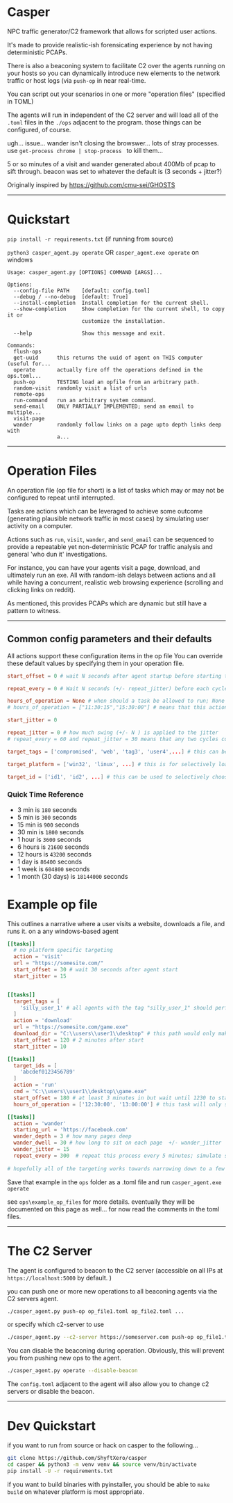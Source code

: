 # Casper
NPC traffic generator/C2 framework that allows for scripted user actions. 

It's made to provide realistic-ish forensicating experience by not having deterministic PCAPs. 

There is also a beaconing system to facilitate C2 over the agents running on your hosts so you can dynamically introduce new elements to the network traffic or host logs (via `push-op` in near real-time. 

You can script out your scenarios in one or more "operation files" (specified in TOML) 

The agents will run in independent of the C2 server and will load all of the `.toml` files in the `./ops` adjacent to the program. those things can be configured, of course.  


ugh... issue... wander isn't closing the browswer... lots of stray processes. use `get-process chrome | stop-process ` to kill them... 

5 or so minutes of a visit and wander generated about 400Mb of pcap to sift through. beacon was set to whatever the default is (3 seconds + jitter?) 

Originally inspired by https://github.com/cmu-sei/GHOSTS

---
# Quickstart
`pip install -r requirements.txt` (if running from source)

`python3 casper_agent.py operate` OR `casper_agent.exe operate` on windows

```
Usage: casper_agent.py [OPTIONS] COMMAND [ARGS]...

Options:
  --config-file PATH    [default: config.toml]
  --debug / --no-debug  [default: True]
  --install-completion  Install completion for the current shell.
  --show-completion     Show completion for the current shell, to copy it or
                        customize the installation.

  --help                Show this message and exit.

Commands:
  flush-ops
  get-uuid      this returns the uuid of agent on THIS computer (useful for...
  operate       actually fire off the operations defined in the ops.toml...
  push-op       TESTING load an opfile from an arbitrary path.
  random-visit  randomly visit a list of urls
  remote-ops
  run-command   run an arbitrary system command.
  send-email    ONLY PARTIALLY IMPLEMENTED; send an email to multiple...
  visit-page
  wander        randomly follow links on a page upto depth links deep with
                a...
```
---
# Operation Files
An operation file (op file for short) is a list of tasks which may or may not be configured to repeat until interrupted.

Tasks are actions which can be leveraged to achieve some outcome (generating plausible network traffic in most cases) by simulating user activity on a computer.

Actions such as `run`, `visit`, `wander`, and `send_email` can be sequenced to provide a repeatable yet non-deterministic PCAP for traffic analysis and general 'who dun it' investigations.    

For instance, you can have your agents visit a page, download, and ultimately run an exe.
All with random-ish delays between actions and all while having a concurrent, realistic web browsing experience (scrolling and clicking links on reddit).

As mentioned, this provides PCAPs which are dynamic but still have a pattern to witness. 

---
## Common config parameters and their defaults
All actions support these configuration items in the op file
You can override these default values by specifying them in your operation file. 

```toml
start_offset = 0 # wait N seconds after agent startup before starting this task

repeat_every = 0 # Wait N seconds (+/- repeat_jitter) before each cycle; 0 to disable repeating

hours_of_operation = None # when should a task be allowed to run; None (or missing ) means there are no constrained hours of operation for this task. i.e. it will run whenever the agent runs. 
# hours_of_operation = ["11:30:15","15:30:00"] # means that this action 

start_jitter = 0

repeat_jitter = 0 # how much swing (+/- N ) is applied to the jitter 
# repeat_every = 60 and repeat_jitter = 30 means that any two cycles could happen 30 seconds apart or as far apart as 90 seconds (plus the time of execution of the task itself). Over time they will be about 60 seconds average; It will be random each loop. 

target_tags = ['compromised', 'web', 'tag3', 'user4',...] # this can be used to selectively apply tasks to agents.  

target_platform = ['win32', 'linux', ...] # this is for selectively loading tasks from an opfile based upon the agent's self-identified platform; at startup it detects which platform it is running on and beacons that information to the C2 server. 

target_id = ['id1', 'id2', ...] # this can be used to selectively choose an agent to run a task on. This is most useful in combination with the beacon method to push new operation files to agents mid-event. This is akin to having C2 over those agents as you can run remote commands and capture their output

```
### Quick Time Reference
- 3 min is `180` seconds
- 5 min is `300` seconds
- 15 min is `900` seconds 
- 30 min is `1800` seconds
- 1 hour is `3600` seconds
- 6 hours is `21600` seconds
- 12 hours is `43200` seconds
- 1 day is `86400` seconds
- 1 week is `604800` seconds
- 1 month (30 days) is `18144000` seconds

# Example op file
This outlines a narrative where a user visits a website, downloads a file, and runs it. on a any windows-based agent 

```toml
[[tasks]]
  # no platform specific targeting
  action = 'visit'
  url = "https://somesite.com/"
  start_offset = 30 # wait 30 seconds after agent start
  start_jitter = 15


[[tasks]]
  target_tags = [
    'silly_user_1' # all agents with the tag "silly_user_1" should perform this task.
  ] 
  action = 'download'
  url = "https://somesite.com/game.exe"
  download_dir = "C:\\users\\user1\\desktop" # this path would only make sense on windows
  start_offset = 120 # 2 minutes after start
  start_jitter = 10

[[tasks]]
  target_ids = [
    'abcdef0123456789'
  ]
  action = 'run'
  cmd = "C:\\users\\user1\\desktop\\game.exe"
  start_offset = 180 # at least 3 minutes in but wait until 1230 to start 
  hours_of_operation = ['12:30:00', '13:00:00'] # this task will only start between these hours

[[tasks]]
  action = 'wander'
  starting_url = 'https://facebook.com'
  wander_depth = 3 # how many pages deep
  wander_dwell = 30 # how long to sit on each page  +/- wander_jitter
  wander_jitter = 15
  repeat_every = 300  # repeat this process every 5 minutes; simulate someone visiting facebook every 5 minutes
  
# hopefully all of the targeting works towards narrowing down to a few logical hosts. You could always just be specific and just use the agent UUID with target_ids 

```
Save that example in the `ops` folder as a .toml file and run `casper_agent.exe operate` 

 see `ops\example_op_files` for more details. eventually they will be documented on this page as well... for now read the comments in the toml files. 

---
# The C2 Server
The agent is configured to beacon to the C2 server (accessible on all IPs at `https://localhost:5000` by default. )

you can push one or more new operations to all beaconing agents via the C2 servers agent.  

```bash
./casper_agent.py push-op op_file1.toml op_file2.toml ...
```
or specify which c2-server to use
```bash
./casper_agent.py --c2-server https://someserver.com push-op op_file1.toml op_file2.toml ...
```

You can disable the beaconing during operation. Obviously, this will prevent you from pushing new ops to the agent.
```bash
./casper_agent.py operate --disable-beacon
```

The `config.toml` adjacent to the agent will also allow you to change c2 servers or disable the beacon.

---
# Dev Quickstart 
if you want to run from source or hack on casper to the following... 
```bash
git clone https://github.com/ShyftXero/casper
cd casper && python3 -m venv venv && source venv/bin/activate
pip install -U -r requirements.txt
```

if you want to build binaries with pyinstaller, you should be able to 
`make build`  on whatever platform is most appropriate. 

